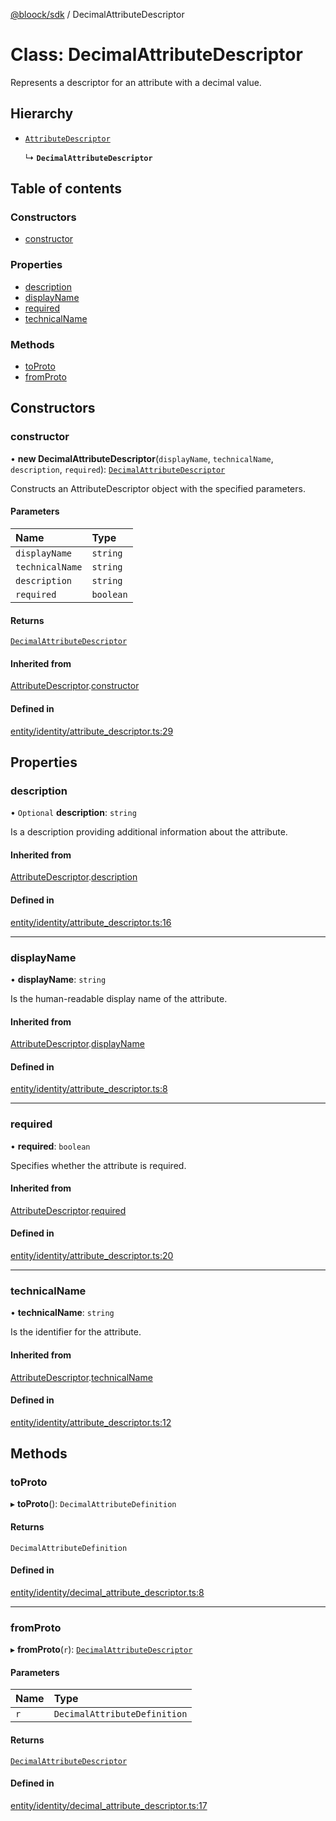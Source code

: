 [@bloock/sdk](../index.md) / DecimalAttributeDescriptor

# Class: DecimalAttributeDescriptor

Represents a descriptor for an attribute with a decimal value.

## Hierarchy

- [`AttributeDescriptor`](AttributeDescriptor.md)

  ↳ **`DecimalAttributeDescriptor`**

## Table of contents

### Constructors

- [constructor](DecimalAttributeDescriptor.md#constructor)

### Properties

- [description](DecimalAttributeDescriptor.md#description)
- [displayName](DecimalAttributeDescriptor.md#displayname)
- [required](DecimalAttributeDescriptor.md#required)
- [technicalName](DecimalAttributeDescriptor.md#technicalname)

### Methods

- [toProto](DecimalAttributeDescriptor.md#toproto)
- [fromProto](DecimalAttributeDescriptor.md#fromproto)

## Constructors

### constructor

• **new DecimalAttributeDescriptor**(`displayName`, `technicalName`, `description`, `required`): [`DecimalAttributeDescriptor`](DecimalAttributeDescriptor.md)

Constructs an AttributeDescriptor object with the specified parameters.

#### Parameters

| Name | Type |
| :------ | :------ |
| `displayName` | `string` |
| `technicalName` | `string` |
| `description` | `string` |
| `required` | `boolean` |

#### Returns

[`DecimalAttributeDescriptor`](DecimalAttributeDescriptor.md)

#### Inherited from

[AttributeDescriptor](AttributeDescriptor.md).[constructor](AttributeDescriptor.md#constructor)

#### Defined in

[entity/identity/attribute_descriptor.ts:29](https://github.com/bloock/bloock-sdk/blob/82af4b7/languages/js/src/entity/identity/attribute_descriptor.ts#L29)

## Properties

### description

• `Optional` **description**: `string`

Is a description providing additional information about the attribute.

#### Inherited from

[AttributeDescriptor](AttributeDescriptor.md).[description](AttributeDescriptor.md#description)

#### Defined in

[entity/identity/attribute_descriptor.ts:16](https://github.com/bloock/bloock-sdk/blob/82af4b7/languages/js/src/entity/identity/attribute_descriptor.ts#L16)

___

### displayName

• **displayName**: `string`

Is the human-readable display name of the attribute.

#### Inherited from

[AttributeDescriptor](AttributeDescriptor.md).[displayName](AttributeDescriptor.md#displayname)

#### Defined in

[entity/identity/attribute_descriptor.ts:8](https://github.com/bloock/bloock-sdk/blob/82af4b7/languages/js/src/entity/identity/attribute_descriptor.ts#L8)

___

### required

• **required**: `boolean`

Specifies whether the attribute is required.

#### Inherited from

[AttributeDescriptor](AttributeDescriptor.md).[required](AttributeDescriptor.md#required)

#### Defined in

[entity/identity/attribute_descriptor.ts:20](https://github.com/bloock/bloock-sdk/blob/82af4b7/languages/js/src/entity/identity/attribute_descriptor.ts#L20)

___

### technicalName

• **technicalName**: `string`

Is the identifier for the attribute.

#### Inherited from

[AttributeDescriptor](AttributeDescriptor.md).[technicalName](AttributeDescriptor.md#technicalname)

#### Defined in

[entity/identity/attribute_descriptor.ts:12](https://github.com/bloock/bloock-sdk/blob/82af4b7/languages/js/src/entity/identity/attribute_descriptor.ts#L12)

## Methods

### toProto

▸ **toProto**(): `DecimalAttributeDefinition`

#### Returns

`DecimalAttributeDefinition`

#### Defined in

[entity/identity/decimal_attribute_descriptor.ts:8](https://github.com/bloock/bloock-sdk/blob/82af4b7/languages/js/src/entity/identity/decimal_attribute_descriptor.ts#L8)

___

### fromProto

▸ **fromProto**(`r`): [`DecimalAttributeDescriptor`](DecimalAttributeDescriptor.md)

#### Parameters

| Name | Type |
| :------ | :------ |
| `r` | `DecimalAttributeDefinition` |

#### Returns

[`DecimalAttributeDescriptor`](DecimalAttributeDescriptor.md)

#### Defined in

[entity/identity/decimal_attribute_descriptor.ts:17](https://github.com/bloock/bloock-sdk/blob/82af4b7/languages/js/src/entity/identity/decimal_attribute_descriptor.ts#L17)
